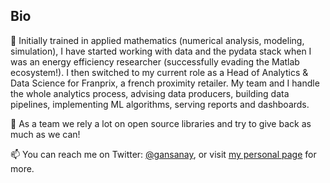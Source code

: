 ## Bio

📜 Initially trained in applied mathematics (numerical analysis, modeling, simulation), I have started working with data and the pydata stack when I was an energy efficiency researcher (successfully evading the Matlab ecosystem!).
I then switched to my current role as a Head of Analytics & Data Science for Franprix, a french proximity retailer. My team and I handle the whole analytics process, advising data producers, building data pipelines, implementing ML algorithms, serving reports and dashboards.

🙏 As a team we rely a lot on open source libraries and try to give back as much as we can!

📫 You can reach me on Twitter: [@gansanay](https://twitter.com/gansanay), or visit [my personal page](https://gansanay.com) for more.

<!--
**gansanay/gansanay** is a ✨ _special_ ✨ repository because its `README.md` (this file) appears on your GitHub profile.

Here are some ideas to get you started:

- 🔭 I’m currently working on ...
- 🌱 I’m currently learning ...
- 👯 I’m looking to collaborate on ...
- 🤔 I’m looking for help with ...
- 💬 Ask me about ...
- 📫 How to reach me: ...
- 😄 Pronouns: ...
- ⚡ Fun fact: ...
-->
